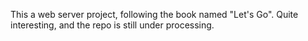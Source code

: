 This a web server project, following the book named "Let's Go".
Quite interesting, and the repo is still under processing.
